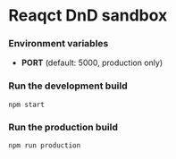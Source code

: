 # Reaqct DnD sandbox

### Environment variables
- **PORT** (default: 5000, production only)

### Run the development build
`npm start`

### Run the production build
`npm run production`
